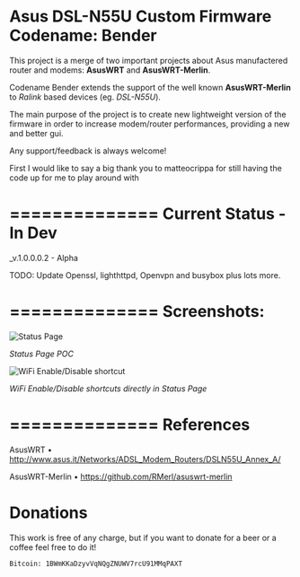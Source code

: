 Asus DSL-N55U Custom Firmware 
Codename: Bender
===============

This project is a merge of two important projects about Asus manufactered router and modems: **AsusWRT** and **AsusWRT-Merlin**.

Codename Bender extends the support of the well known **AsusWRT-Merlin** to _Ralink_ based devices (eg. _DSL-N55U_).

The main purpose of the project is to create new lightweight version of the firmware in order to increase modem/router performances, providing a new and better gui.

Any support/feedback is always welcome!

First I would like to say a big thank you to matteocrippa for still having the code up for me to play around with

==============
Current Status - In Dev
==============

_v.1.0.0.0.2 - Alpha

TODO: Update Openssl, lighthttpd, Openvpn and busybox plus lots more.

==============
Screenshots:
==============


![Status Page](http://i47.tinypic.com/2re49ww.png)

_Status Page POC_


![WiFi Enable/Disable shortcut](http://i49.tinypic.com/15wb9k9.jpg)

_WiFi Enable/Disable shortcuts directly in Status Page_

==============
References
==============

AsusWRT • http://www.asus.it/Networks/ADSL_Modem_Routers/DSLN55U_Annex_A/

AsusWRT-Merlin • https://github.com/RMerl/asuswrt-merlin

Donations
===========================

This work is free of any charge, but if you want to donate for a beer or a coffee feel free to do it!

`Bitcoin: 1BWmKKaDzyvVqNQgZNUWV7rcU91MMqPAXT`
